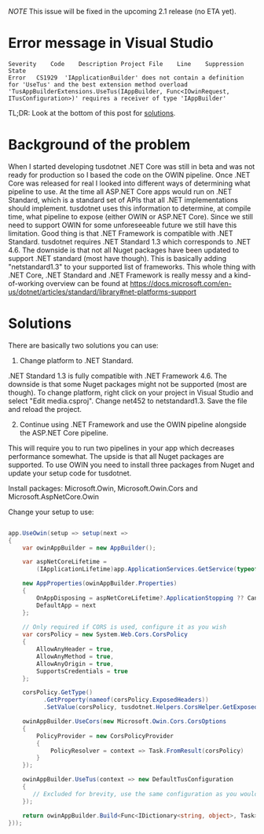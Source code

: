 *NOTE* This issue will be fixed in the upcoming 2.1 release (no ETA yet).

# Error message in Visual Studio

```
Severity	Code	Description	Project	File	Line	Suppression State
Error	CS1929	'IApplicationBuilder' does not contain a definition for 'UseTus' and the best extension method overload 'TusAppBuilderExtensions.UseTus(IAppBuilder, Func<IOwinRequest, ITusConfiguration>)' requires a receiver of type 'IAppBuilder'	
```

TL;DR: Look at the bottom of this post for [solutions](#solutions).

# Background of the problem

When I started developing tusdotnet .NET Core was still in beta and was not ready for production so I based the code on the OWIN pipeline. Once .NET Core was released for real I looked into different ways of determining what pipeline to use. At the time all ASP.NET Core apps would run on .NET Standard, which is a standard set of APIs that all .NET implementations should implement. tusdotnet uses this information to determine, at compile time, what pipeline to expose (either OWIN or ASP.NET Core). Since we still need to support OWIN for some unforeseeable future we still have this limitation. Good thing is that .NET Framework is compatible with .NET Standard. tusdotnet requires .NET Standard 1.3 which corresponds to .NET 4.6. The downside is that not all Nuget packages have been updated to support .NET standard (most have though). This is basically adding "netstandard1.3" to your supported list of frameworks. This whole thing with .NET Core, .NET Standard and .NET Framework is really messy and a kind-of-working overview can be found at https://docs.microsoft.com/en-us/dotnet/articles/standard/library#net-platforms-support

# Solutions

There are basically two solutions you can use:

1. Change platform to .NET Standard.

.NET Standard 1.3 is fully compatible with .NET Framework 4.6. The downside is that some Nuget packages might not be supported (most are though). To change platform, right click on your project in Visual Studio and select "Edit media.csproj". Change <TargetFramework>net452</TargetFramework> to <TargetFramework>netstandard1.3</TargetFramework>. Save the file and reload the project.

2. Continue using .NET Framework and use the OWIN pipeline alongside the ASP.NET Core pipeline.

This will require you to run two pipelines in your app which decreases performance somewhat. The upside is that all Nuget packages are supported. To use OWIN you need to install three packages from Nuget and update your setup code for tusdotnet.

Install packages: Microsoft.Owin, Microsoft.Owin.Cors and Microsoft.AspNetCore.Owin

Change your setup to use:
```csharp

app.UseOwin(setup => setup(next =>
{
	var owinAppBuilder = new AppBuilder();

	var aspNetCoreLifetime =
		(IApplicationLifetime)app.ApplicationServices.GetService(typeof(IApplicationLifetime));

	new AppProperties(owinAppBuilder.Properties)
	{
		OnAppDisposing = aspNetCoreLifetime?.ApplicationStopping ?? CancellationToken.None,
		DefaultApp = next
	};
	
	// Only required if CORS is used, configure it as you wish
	var corsPolicy = new System.Web.Cors.CorsPolicy
	{
		AllowAnyHeader = true,
		AllowAnyMethod = true,
		AllowAnyOrigin = true,
		SupportsCredentials = true
	};

	corsPolicy.GetType()
          .GetProperty(nameof(corsPolicy.ExposedHeaders))
          .SetValue(corsPolicy, tusdotnet.Helpers.CorsHelper.GetExposedHeaders());

	owinAppBuilder.UseCors(new Microsoft.Owin.Cors.CorsOptions
	{
		PolicyProvider = new CorsPolicyProvider
		{
			PolicyResolver = context => Task.FromResult(corsPolicy)
		}
	});

	owinAppBuilder.UseTus(context => new DefaultTusConfiguration
	{
	   // Excluded for brevity, use the same configuration as you would normally do
	});

	return owinAppBuilder.Build<Func<IDictionary<string, object>, Task>>();
}));

```
